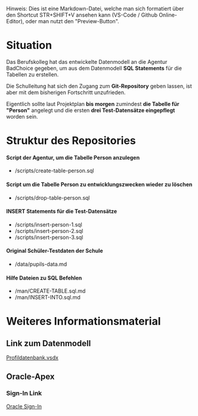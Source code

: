 Hinweis: Dies ist eine Markdown-Datei, welche man sich formatiert über den Shortcut STR+SHIFT+V ansehen kann (VS-Code / Github Online-Editor), oder man nutzt den "Preview-Button".

# Situation
Das Berufskolleg hat das entwickelte Datenmodell an die Agentur BadChoice gegeben, um aus dem Datenmodell **SQL Statements** für die Tabellen zu erstellen.

Die Schulleitung hat sich den Zugang zum **Git-Repository** geben lassen, ist aber mit dem bisherigen Fortschritt unzufrieden.

Eigentlich sollte laut Projektplan **bis morgen** zumindest **die Tabelle für "Person"** angelegt und die ersten **drei Test-Datensätze eingepflegt** worden sein.

# Struktur des Repositories

#### Script der Agentur, um die Tabelle Person anzulegen
- /scripts/create-table-person.sql
#### Script um die Tabelle Person zu entwicklungszwecken wieder zu löschen
- /scripts/drop-table-person.sql
#### INSERT Statements für die Test-Datensätze
- /scripts/insert-person-1.sql 
- /scripts/insert-person-2.sql 
- /scripts/insert-person-3.sql
#### Original Schüler-Testdaten der Schule
- /data/pupils-data.md
#### Hilfe Dateien zu SQL Befehlen
- /man/CREATE-TABLE.sql.md
- /man/INSERT-INTO.sql.md

# Weiteres Informationsmaterial

## Link zum Datenmodell

[Profildatenbank.vsdx](https://bergischesbk.sharepoint.com/:u:/s/25-HBFI1-DB/Eb8t9nWVgKhGjLFbgmhQDgIBWrHCyhPTrUS40JKIPknT-g?e=eco2MX)

## Oracle-Apex

### Sign-In Link
[Oracle Sign-In](https://oracleapex.com/ords/r/apex/workspace-sign-in/oracle-apex-sign-in)
